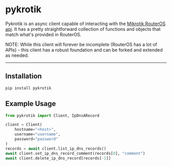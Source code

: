 # pykrotik

Pykrotik is an async client capable of interacting with the [Mikrotik RouterOS api](https://help.mikrotik.com/docs/display/ROS/API). It has a pretty straightforward collection of functions and objects that match
what's provided in RouterOS.

NOTE: While this client will forever be incomplete (RouterOS has a lot of APIs) - this client has a
robust foundation and can be forked and extended as needed.

---

## Installation

```shell
pip install pykrotik
```

## Example Usage

```python
from pykrotik import Client, IpDnsARecord

client = Client(
    hostname="<host>",
    username="username",
    password="password"
)
records = await client.list_ip_dns_records()
await client.set_ip_dns_record_comment(records[0], "comment")
await client.delete_ip_dns_record[records[-1]]
```
